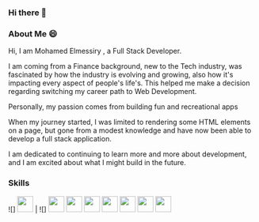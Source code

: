 ### Hi there 👋

### About Me 😄

Hi, I am Mohamed Elmessiry , a Full Stack Developer.

I am coming from a Finance background, new to the Tech industry, was fascinated by how the industry is evolving and growing, also how it's impacting every aspect of people's life's. This helped me make a decision regarding switching my career path to Web Development.

Personally, my passion comes from building fun and recreational apps 

When my journey started, I was limited to rendering some HTML elements on a page, but gone from a modest knowledge and have now been able to develop a full stack application.

I am dedicated to continuing to learn more and more about development, and I am excited about what I might build in the future.


### Skills
![] <img height="32" width="32" src="https://cdn.jsdelivr.net/npm/simple-icons@v5/icons/html5.svg" /> | ![] <img height="32" width="32" src="https://cdn.jsdelivr.net/npm/simple-icons@v5/icons/css3.svg" />
<img height="32" width="32" src="https://unpkg.com/simple-icons@v5/icons/javascript.svg" />
<img height="32" width="32" src="https://unpkg.com/simple-icons@v5/icons/npm.svg" />
<img height="32" width="32" src="https://unpkg.com/simple-icons@v5/icons/react.svg" />
<img height="32" width="32" src="https://unpkg.com/simple-icons@v5/icons/postgresql.svg" />
<img height="32" width="32" src="https://unpkg.com/simple-icons@v5/icons/nodedotjs.svg" />
<img height="32" width="32" src="https://unpkg.com/simple-icons@v5/icons/webpack.svg" />








<!--
**Mohamed-Elmessiry/Mohamed-Elmessiry** is a ✨ _special_ ✨ repository because its `README.md` (this file) appears on your GitHub profile.

Here are some ideas to get you started:

- 🔭 I’m currently working on ...
- 🌱 I’m currently learning ...
- 👯 I’m looking to collaborate on ...
- 🤔 I’m looking for help with ...
- 💬 Ask me about ...
- 📫 How to reach me: ...
- 😄 Pronouns: ...
- ⚡ Fun fact: ...
-->
